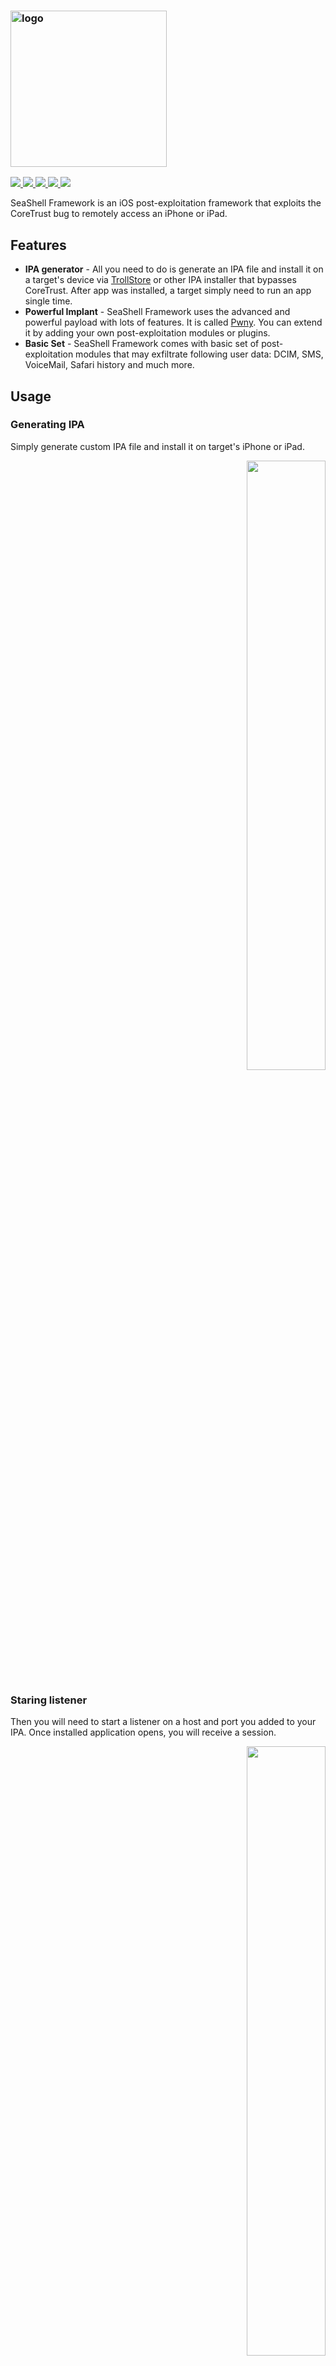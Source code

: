 <h3 align="left">
    <img src="https://github.com/EntySec/SeaShell/blob/main/seashell/data/logo.png" alt="logo" height="250px">
</h3>

<p>
    <a href="https://entysec.com">
        <img src="https://img.shields.io/badge/developer-EntySec-blue.svg">
    </a>
    <a href="https://github.com/EntySec/SeaShell">
        <img src="https://img.shields.io/badge/language-Python-blue.svg">
    </a>
    <a href="https://github.com/EntySec/SeaShell/forks">
        <img src="https://img.shields.io/github/forks/EntySec/SeaShell?color=green">
    </a>
    <a href="https://github.com/EntySec/SeaShell/stargazers">
        <img src="https://img.shields.io/github/stars/EntySec/SeaShell?color=yellow">
    </a>
    <a href="https://www.codefactor.io/repository/github/EntySec/SeaShell">
        <img src="https://www.codefactor.io/repository/github/EntySec/SeaShell/badge">
    </a>
</p>

SeaShell Framework is an iOS post-exploitation framework that exploits the CoreTrust bug to remotely access an iPhone or iPad.

## Features

* **IPA generator** - All you need to do is generate an IPA file and install it on a target's device via [TrollStore](https://trollstore.app/) or other IPA installer that bypasses CoreTrust. After app was installed, a target simply need to run an app single time.
* **Powerful Implant** - SeaShell Framework uses the advanced and powerful payload with lots of features. It is called [Pwny](https://github.com/EntySec/Pwny). You can extend it by adding your own post-exploitation modules or plugins.
* **Basic Set** - SeaShell Framework comes with basic set of post-exploitation modules that may exfiltrate following user data: DCIM, SMS, VoiceMail, Safari history and much more.

## Usage

### Generating IPA

Simply generate custom IPA file and install it on target's iPhone or iPad.

<p align="right">
  <img width="50%" src="https://raw.githubusercontent.com/EntySec/SeaShell/main/seashell/data/preview/1.svg">
</p>

### Staring listener

Then you will need to start a listener on a host and port you added to your IPA. Once installed application opens, you will receive a session.

<p align="right">
  <img width="50%" src="https://raw.githubusercontent.com/EntySec/SeaShell/main/seashell/data/preview/2.svg">
</p>

### Accessing device

After you received a connection you will be able to communicate with session through a shell. Use `interact` to interact and `help` to view list of all available commands. You can even extract Safari history like in the example below.

<p align="right">
  <img width="50%" src="https://raw.githubusercontent.com/EntySec/SeaShell/main/seashell/data/preview/3.svg">
</p>

## Covering them All

Wide range of iOS versions are supported, since all of the are vulnerable to CoreTrust bug. They can be iOS 14, 15, 16 or early 17. Since

## Endless Capabilities

[Pwny](https://github.com/EntySec/Pwny) is a powerful implant with a plenty of features including evasion, dynamic extensions and much more. It is embedded into the second phase of SeaShell Framework attack. These are all phases:

* **1.** IPA file installed and opened.
* **2.** Pwny is loaded through `posix_spawn()`.
* **3.** Connection established and Pwny is ready to receive commands.
